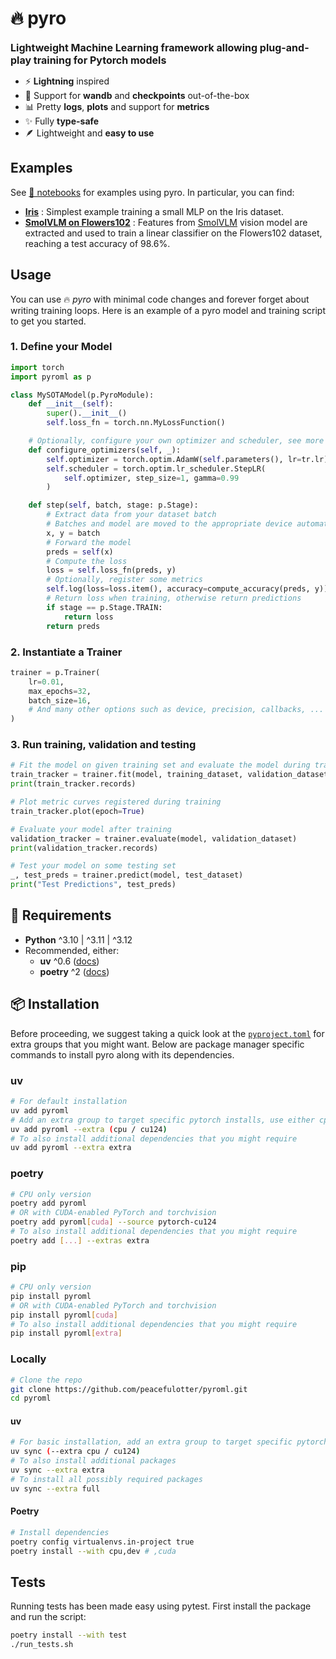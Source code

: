 # 🔥 pyro

<b style='font-size:16px'>Lightweight Machine Learning framework allowing plug-and-play training for Pytorch models</b>

- ⚡ <b>Lightning</b> inspired
- 💾 Support for <b>wandb</b> and <b>checkpoints</b> out-of-the-box
- 📊 Pretty <b>logs</b>, <b>plots</b> and support for <b>metrics</b>
- ✨ Fully <b>type-safe</b>
- 🪶 Lightweight and <b>easy to use</b>

## Examples

See [📓 notebooks](https://github.com/peacefulotter/pyroml/blob/main/notebooks/) for examples using pyro. In particular, you can find:

- **[Iris](https://github.com/peacefulotter/pyroml/blob/main/notebooks/iris.ipynb)** : Simplest example training a small MLP on the Iris dataset.
- **[SmolVLM on Flowers102](https://github.com/peacefulotter/pyroml/blob/main/notebooks/smolvlm-flowers102.ipynb)** : Features from [SmolVLM](https://github.com/huggingface/smollm) vision model are extracted and used to train a linear classifier on the Flowers102 dataset, reaching a test accuracy of 98.6%.

## Usage

You can use 🔥 _pyro_ with minimal code changes and forever forget about writing training loops. Here is an example of a pyro model and training script to get you started.

### 1. Define your **Model**

```py
import torch
import pyroml as p

class MySOTAModel(p.PyroModule):
    def __init__(self):
        super().__init__()
        self.loss_fn = torch.nn.MyLossFunction()

    # Optionally, configure your own optimizer and scheduler, see more in the docs
    def configure_optimizers(self, _):
        self.optimizer = torch.optim.AdamW(self.parameters(), lr=tr.lr)
        self.scheduler = torch.optim.lr_scheduler.StepLR(
            self.optimizer, step_size=1, gamma=0.99
        )

    def step(self, batch, stage: p.Stage):
        # Extract data from your dataset batch
        # Batches and model are moved to the appropriate device automatically
        x, y = batch
        # Forward the model
        preds = self(x)
        # Compute the loss
        loss = self.loss_fn(preds, y)
        # Optionally, register some metrics
        self.log(loss=loss.item(), accuracy=compute_accuracy(preds, y))
        # Return loss when training, otherwise return predictions
        if stage == p.Stage.TRAIN:
            return loss
        return preds

```

### 2. Instantiate a **Trainer**

```py
trainer = p.Trainer(
    lr=0.01,
    max_epochs=32,
    batch_size=16,
    # And many other options such as device, precision, callbacks, ...
)
```

### 3. Run **training**, **validation** and **testing**

```py
# Fit the model on given training set and evaluate the model during training
train_tracker = trainer.fit(model, training_dataset, validation_dataset)
print(train_tracker.records)

# Plot metric curves registered during training
train_tracker.plot(epoch=True)

# Evaluate your model after training
validation_tracker = trainer.evaluate(model, validation_dataset)
print(validation_tracker.records)

# Test your model on some testing set
_, test_preds = trainer.predict(model, test_dataset)
print("Test Predictions", test_preds)
```

## 🐍 Requirements

- **Python** ^3.10 | ^3.11 | ^3.12
- Recommended, either:
  - **uv** ^0.6 ([docs](https://docs.astral.sh/uv/))
  - **poetry** ^2 ([docs](https://python-poetry.org/docs/))

## 📦 Installation

Before proceeding, we suggest taking a quick look at the [`pyproject.toml`](pyproject.toml) for extra groups that you might want. Below are package manager specific commands to install pyro along with its dependencies.

### uv

```sh
# For default installation
uv add pyroml
# Add an extra group to target specific pytorch installs, use either cpu or cu124
uv add pyroml --extra (cpu / cu124)
# To also install additional dependencies that you might require
uv add pyroml --extra extra
```

### poetry

```sh
# CPU only version
poetry add pyroml
# OR with CUDA-enabled PyTorch and torchvision
poetry add pyroml[cuda] --source pytorch-cu124
# To also install additional dependencies that you might require
poetry add [...] --extras extra
```

### pip

```sh
# CPU only version
pip install pyroml
# OR with CUDA-enabled PyTorch and torchvision
pip install pyroml[cuda]
# To also install additional dependencies that you might require
pip install pyroml[extra]
```

### Locally

```sh
# Clone the repo
git clone https://github.com/peacefulotter/pyroml.git
cd pyroml
```

#### uv

```sh
# For basic installation, add an extra group to target specific pytorch installs
uv sync (--extra cpu / cu124)
# To also install additional packages
uv sync --extra extra
# To install all possibly required packages
uv sync --extra full
```

#### Poetry

```sh
# Install dependencies
poetry config virtualenvs.in-project true
poetry install --with cpu,dev # ,cuda
```

## Tests

Running tests has been made easy using pytest. First install the package and run the script:

```sh
poetry install --with test
./run_tests.sh
```
